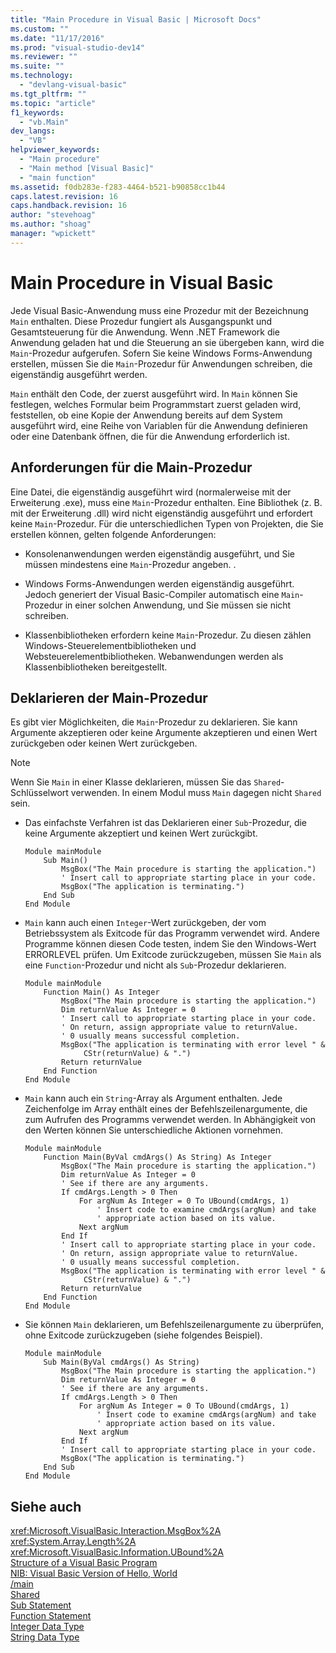 ```yaml
---
title: "Main Procedure in Visual Basic | Microsoft Docs"
ms.custom: ""
ms.date: "11/17/2016"
ms.prod: "visual-studio-dev14"
ms.reviewer: ""
ms.suite: ""
ms.technology: 
  - "devlang-visual-basic"
ms.tgt_pltfrm: ""
ms.topic: "article"
f1_keywords: 
  - "vb.Main"
dev_langs: 
  - "VB"
helpviewer_keywords: 
  - "Main procedure"
  - "Main method [Visual Basic]"
  - "main function"
ms.assetid: f0db283e-f283-4464-b521-b90858cc1b44
caps.latest.revision: 16
caps.handback.revision: 16
author: "stevehoag"
ms.author: "shoag"
manager: "wpickett"
---
```

# Main Procedure in Visual Basic
Jede Visual Basic\-Anwendung muss eine Prozedur mit der Bezeichnung `Main` enthalten.  Diese Prozedur fungiert als Ausgangspunkt und Gesamtsteuerung für die Anwendung.  Wenn .NET Framework die Anwendung geladen hat und die Steuerung an sie übergeben kann, wird die `Main`\-Prozedur aufgerufen.  Sofern Sie keine Windows Forms\-Anwendung erstellen, müssen Sie die `Main`\-Prozedur für Anwendungen schreiben, die eigenständig ausgeführt werden.  
  
 `Main` enthält den Code, der zuerst ausgeführt wird.  In `Main` können Sie festlegen, welches Formular beim Programmstart zuerst geladen wird, feststellen, ob eine Kopie der Anwendung bereits auf dem System ausgeführt wird, eine Reihe von Variablen für die Anwendung definieren oder eine Datenbank öffnen, die für die Anwendung erforderlich ist.  
  
## Anforderungen für die Main\-Prozedur  
 Eine Datei, die eigenständig ausgeführt wird \(normalerweise mit der Erweiterung .exe\), muss eine `Main`\-Prozedur enthalten.  Eine Bibliothek \(z. B. mit der Erweiterung .dll\) wird nicht eigenständig ausgeführt und erfordert keine `Main`\-Prozedur.  Für die unterschiedlichen Typen von Projekten, die Sie erstellen können, gelten folgende Anforderungen:  
  
-   Konsolenanwendungen werden eigenständig ausgeführt, und Sie müssen mindestens eine `Main`\-Prozedur angeben.  .  
  
-   Windows Forms\-Anwendungen werden eigenständig ausgeführt.  Jedoch generiert der Visual Basic\-Compiler automatisch eine `Main`\-Prozedur in einer solchen Anwendung, und Sie müssen sie nicht schreiben.  
  
-   Klassenbibliotheken erfordern keine `Main`\-Prozedur.  Zu diesen zählen Windows\-Steuerelementbibliotheken und Websteuerelementbibliotheken.  Webanwendungen werden als Klassenbibliotheken bereitgestellt.  
  
## Deklarieren der Main\-Prozedur  
 Es gibt vier Möglichkeiten, die `Main`\-Prozedur zu deklarieren.  Sie kann Argumente akzeptieren oder keine Argumente akzeptieren und einen Wert zurückgeben oder keinen Wert zurückgeben.  
  
> [!NOTE]
>  Wenn Sie `Main` in einer Klasse deklarieren, müssen Sie das `Shared`\-Schlüsselwort verwenden.  In einem Modul muss `Main` dagegen nicht `Shared` sein.  
  
-   Das einfachste Verfahren ist das Deklarieren einer `Sub`\-Prozedur, die keine Argumente akzeptiert und keinen Wert zurückgibt.  
  
    ```  
    Module mainModule  
        Sub Main()  
            MsgBox("The Main procedure is starting the application.")  
            ' Insert call to appropriate starting place in your code.  
            MsgBox("The application is terminating.")  
        End Sub  
    End Module  
    ```  
  
-   `Main` kann auch einen `Integer`\-Wert zurückgeben, der vom Betriebssystem als Exitcode für das Programm verwendet wird.  Andere Programme können diesen Code testen, indem Sie den Windows\-Wert ERRORLEVEL prüfen.  Um Exitcode zurückzugeben, müssen Sie `Main` als eine `Function`\-Prozedur und nicht als `Sub`\-Prozedur deklarieren.  
  
    ```  
    Module mainModule  
        Function Main() As Integer  
            MsgBox("The Main procedure is starting the application.")  
            Dim returnValue As Integer = 0  
            ' Insert call to appropriate starting place in your code.  
            ' On return, assign appropriate value to returnValue.  
            ' 0 usually means successful completion.  
            MsgBox("The application is terminating with error level " &  
                 CStr(returnValue) & ".")  
            Return returnValue  
        End Function  
    End Module  
    ```  
  
-   `Main` kann auch ein `String`\-Array als Argument enthalten.  Jede Zeichenfolge im Array enthält eines der Befehlszeilenargumente, die zum Aufrufen des Programms verwendet werden.  In Abhängigkeit von den Werten können Sie unterschiedliche Aktionen vornehmen.  
  
    ```  
    Module mainModule  
        Function Main(ByVal cmdArgs() As String) As Integer  
            MsgBox("The Main procedure is starting the application.")  
            Dim returnValue As Integer = 0  
            ' See if there are any arguments.  
            If cmdArgs.Length > 0 Then  
                For argNum As Integer = 0 To UBound(cmdArgs, 1)  
                    ' Insert code to examine cmdArgs(argNum) and take  
                    ' appropriate action based on its value.  
                Next argNum  
            End If  
            ' Insert call to appropriate starting place in your code.  
            ' On return, assign appropriate value to returnValue.  
            ' 0 usually means successful completion.  
            MsgBox("The application is terminating with error level " &  
                 CStr(returnValue) & ".")  
            Return returnValue  
        End Function  
    End Module  
    ```  
  
-   Sie können `Main` deklarieren, um Befehlszeilenargumente zu überprüfen, ohne Exitcode zurückzugeben \(siehe folgendes Beispiel\).  
  
    ```  
    Module mainModule  
        Sub Main(ByVal cmdArgs() As String)  
            MsgBox("The Main procedure is starting the application.")  
            Dim returnValue As Integer = 0  
            ' See if there are any arguments.  
            If cmdArgs.Length > 0 Then  
                For argNum As Integer = 0 To UBound(cmdArgs, 1)  
                    ' Insert code to examine cmdArgs(argNum) and take  
                    ' appropriate action based on its value.  
                Next argNum  
            End If  
            ' Insert call to appropriate starting place in your code.  
            MsgBox("The application is terminating.")  
        End Sub  
    End Module  
    ```  
  
## Siehe auch  
 <xref:Microsoft.VisualBasic.Interaction.MsgBox%2A>   
 <xref:System.Array.Length%2A>   
 <xref:Microsoft.VisualBasic.Information.UBound%2A>   
 [Structure of a Visual Basic Program](../../../visual-basic/programming-guide/program-structure/structure-of-a-visual-basic-program.md)   
 [NIB: Visual Basic Version of Hello, World](http://msdn.microsoft.com/de-de/9d030b60-e148-4366-a462-69532f02294c)   
 [\/main](../../../visual-basic/reference/command-line-compiler/main.md)   
 [Shared](../../../visual-basic/language-reference/modifiers/shared.md)   
 [Sub Statement](../../../visual-basic/language-reference/statements/sub-statement.md)   
 [Function Statement](../../../visual-basic/language-reference/statements/function-statement.md)   
 [Integer Data Type](../../../visual-basic/language-reference/data-types/integer-data-type.md)   
 [String Data Type](../../../visual-basic/language-reference/data-types/string-data-type.md)